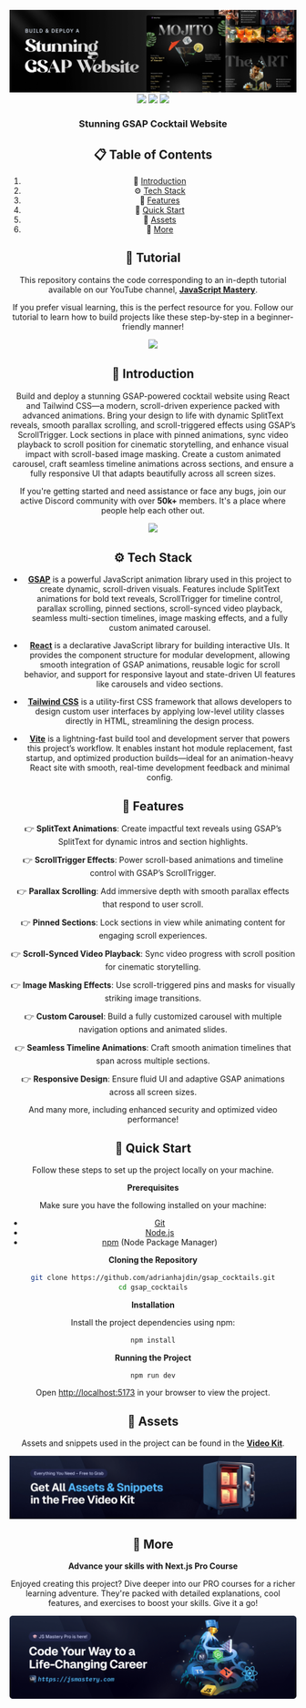 <div align="center">
  <br />
    <a href="https://www.youtube.com/watch?v=AW1yfBKRMKc" target="_blank">
      <img src="public/readme/hero.png" alt="Project Banner">
    </a>
  <br />

   <div>
    <img src="https://img.shields.io/badge/-React-blue?style=for-the-badge&logo=react&logoColor=white" />
    <img src="https://img.shields.io/badge/-GSAP-88CE02?style=for-the-badge&logo=greensock&logoColor=white" />
    <img src="https://img.shields.io/badge/-Tailwind_CSS-38B2AC?style=for-the-badge&logo=tailwind-css&logoColor=white" />
  </div>

  <h3 align="center">Stunning GSAP Cocktail Website</h3>



## 📋 <a name="table">Table of Contents</a>

1. 🤖 [Introduction](#introduction)
2. ⚙️ [Tech Stack](#tech-stack)
3. 🔋 [Features](#features)
4. 🤸 [Quick Start](#quick-start)
5. 🔗 [Assets](#links)
6. 🚀 [More](#more)

## 🚨 Tutorial

This repository contains the code corresponding to an in-depth tutorial available on our YouTube channel, <a href="https://www.youtube.com/@javascriptmastery/videos" target="_blank"><b>JavaScript Mastery</b></a>.

If you prefer visual learning, this is the perfect resource for you. Follow our tutorial to learn how to build projects like these step-by-step in a beginner-friendly manner!

<a href="https://www.youtube.com/watch?v=AW1yfBKRMKc" target="_blank"><img src="https://github.com/sujatagunale/EasyRead/assets/151519281/1736fca5-a031-4854-8c09-bc110e3bc16d" /></a>

## <a name="introduction">🤖 Introduction</a>

Build and deploy a stunning GSAP-powered cocktail website using React and Tailwind CSS—a modern, scroll-driven experience packed with advanced animations. Bring your design to life with dynamic SplitText reveals, smooth parallax scrolling, and scroll-triggered effects using GSAP’s ScrollTrigger. Lock sections in place with pinned animations, sync video playback to scroll position for cinematic storytelling, and enhance visual impact with scroll-based image masking. Create a custom animated carousel, craft seamless timeline animations across sections, and ensure a fully responsive UI that adapts beautifully across all screen sizes.


If you're getting started and need assistance or face any bugs, join our active Discord community with over **50k+** members. It's a place where people help each other out.

<a href="https://discord.com/invite/n6EdbFJ" target="_blank"><img src="https://github.com/sujatagunale/EasyRead/assets/151519281/618f4872-1e10-42da-8213-1d69e486d02e" /></a>

## <a name="tech-stack">⚙️ Tech Stack</a>


- **[GSAP](https://gsap.com/)** is a powerful JavaScript animation library used in this project to create dynamic, scroll-driven visuals. Features include SplitText animations for bold text reveals, ScrollTrigger for timeline control, parallax scrolling, pinned sections, scroll-synced video playback, seamless multi-section timelines, image masking effects, and a fully custom animated carousel.

- **[React](https://react.dev/)** is a declarative JavaScript library for building interactive UIs. It provides the component structure for modular development, allowing smooth integration of GSAP animations, reusable logic for scroll behavior, and support for responsive layout and state-driven UI features like carousels and video sections.

- **[Tailwind CSS](https://tailwindcss.com/)** is a utility-first CSS framework that allows developers to design custom user interfaces by applying low-level utility classes directly in HTML, streamlining the design process.

- **[Vite](https://vitejs.dev/)** is a lightning-fast build tool and development server that powers this project’s workflow. It enables instant hot module replacement, fast startup, and optimized production builds—ideal for an animation-heavy React site with smooth, real-time development feedback and minimal config.

## <a name="features">🔋 Features</a>

👉 **SplitText Animations**: Create impactful text reveals using GSAP’s SplitText for dynamic intros and section highlights.

👉 **ScrollTrigger Effects**: Power scroll-based animations and timeline control with GSAP’s ScrollTrigger.

👉 **Parallax Scrolling**: Add immersive depth with smooth parallax effects that respond to user scroll.

👉 **Pinned Sections**: Lock sections in view while animating content for engaging scroll experiences.

👉 **Scroll-Synced Video Playback**: Sync video progress with scroll position for cinematic storytelling.

👉 **Image Masking Effects**: Use scroll-triggered pins and masks for visually striking image transitions.

👉 **Custom Carousel**: Build a fully customized carousel with multiple navigation options and animated slides.

👉 **Seamless Timeline Animations**: Craft smooth animation timelines that span across multiple sections.

👉 **Responsive Design**: Ensure fluid UI and adaptive GSAP animations across all screen sizes.

And many more, including enhanced security and optimized video performance!


## <a name="quick-start">🤸 Quick Start</a>

Follow these steps to set up the project locally on your machine.

**Prerequisites**

Make sure you have the following installed on your machine:

- [Git](https://git-scm.com/)
- [Node.js](https://nodejs.org/en)
- [npm](https://www.npmjs.com/) (Node Package Manager)

**Cloning the Repository**

```bash
git clone https://github.com/adrianhajdin/gsap_cocktails.git
cd gsap_cocktails
```

**Installation**

Install the project dependencies using npm:

```bash
npm install
```

**Running the Project**

```bash
npm run dev
```

Open [http://localhost:5173](http://localhost:5173) in your browser to view the project.

## <a name="links">🔗 Assets</a>

Assets and snippets used in the project can be found in the **[Video Kit](https://jsm.dev/cocktail-kit)**.

<a href="https://jsm.dev/cocktail-kit" target="_blank">
  <img src="public/readme/videokit.png" alt="Video Kit Banner">
</a>

## <a name="more">🚀 More</a>

**Advance your skills with Next.js Pro Course**

Enjoyed creating this project? Dive deeper into our PRO courses for a richer learning adventure. They're packed with
detailed explanations, cool features, and exercises to boost your skills. Give it a go!

<a href="https://jsm.dev/cocktail-nextjs" target="_blank">
  <img src="public/readme/jsmpro.png" alt="Project Banner">
</a>
